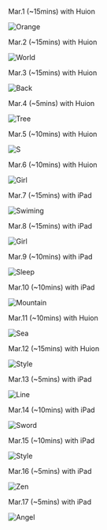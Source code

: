 Mar.1 (~15mins) with Huion

![Orange](1.jpg)

Mar.2 (~15mins) with Huion

![World](2.jpg)

Mar.3 (~15mins) with Huion

![Back](3.jpg)

Mar.4 (~5mins) with Huion

![Tree](4.jpg)

Mar.5 (~10mins) with Huion

![S](5.jpg)

Mar.6 (~10mins) with Huion

![Girl](6.jpg)

Mar.7 (~15mins) with iPad

![Swiming](7.jpg)

Mar.8 (~15mins) with iPad

![Girl](8.jpg)

Mar.9 (~10mins) with iPad

![Sleep](9.jpg)

Mar.10 (~10mins) with iPad

![Mountain](10.jpg)

Mar.11 (~10mins) with Huion

![Sea](11.jpg)

Mar.12 (~15mins) with Huion

![Style](12.jpg)

Mar.13 (~5mins) with iPad

![Line](13.jpg)

Mar.14 (~10mins) with iPad

![Sword](14.jpg)

Mar.15 (~10mins) with iPad

![Style](15.jpg)

Mar.16 (~5mins) with iPad

![Zen](16.jpg)

Mar.17 (~5mins) with iPad

![Angel](17.jpg)

